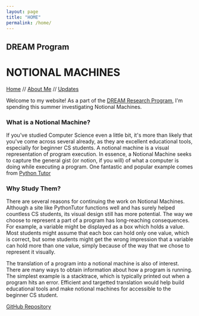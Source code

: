 ```yaml
---
layout: page
title: "HOME"
permalink: /home/
---
```


## DREAM Program
# NOTIONAL MACHINES

[Home](https://eroels23.github.io/home/) // [About Me](https://eroels23.github.io/about-us/) // [Updates](https://eroels23.github.io/updates/)


Welcome to my website! As a part of the [DREAM Research Program](https://tech.mines.edu/dream/), I'm spending this summer investigating Notional Machines.

### What is a Notional Machine?
If you've studied Computer Science even a little bit, it's more than likely that you've come across several already, as they are excellent educational tools, especially for beginner CS students.
A notional machine is a visual representation of program execution. In essence, a Notional Machine seeks to capture the general gist (or notion, if you will) of what a computer is doing while executing a program.
One fantastic and popular example comes from [Python Tutor](https://pythontutor.com/) 

### Why Study Them?
There are several reasons for continuing the work on Notional Machines. Although a site like PythonTutor functions well and has surely helped countless CS students, its visual design still has more potential. The way we choose to represent a part of a program has long-reaching consequences. For example, a variable might be displayed as a box which holds a value. Most students might assume that each box can hold only one value, which is correct, but some students might get the wrong impression that a variable can hold more than one value, simply because of the way that we chose to represent it visually.

The translation of a program into a notional machine is also of interest. There are many ways to obtain information about how a program is running. The simplest example is a stacktrace, which is typically printed out when a program hits an error. Efficient and targetted translation would help build educational tools and make notional machines for accessible to the beginner CS student.


[GitHub Repository](https://github.com/ERoels23/ERoels23.github.io/)
